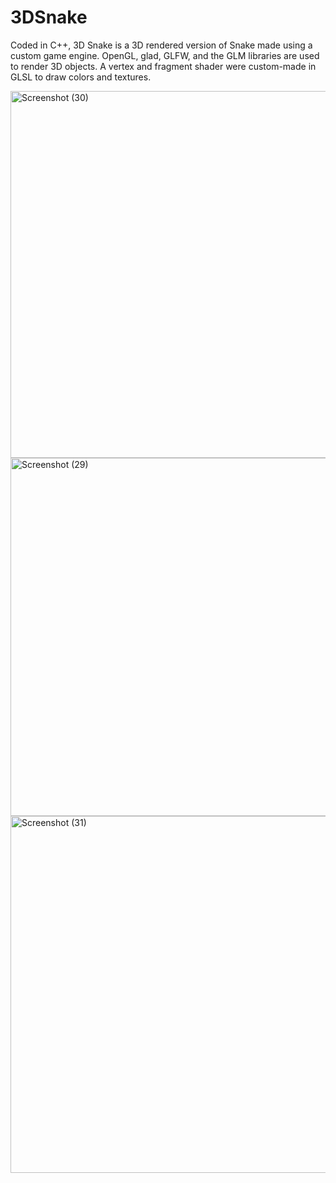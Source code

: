 # 3DSnake
Coded in C++, 3D Snake is a 3D rendered version of Snake made using a custom game engine. OpenGL, glad, GLFW, and the GLM libraries are used to render 3D objects. A vertex and fragment shader were custom-made in GLSL to draw colors and textures.

<img width="781" height="587" alt="Screenshot (30)" src="https://github.com/user-attachments/assets/41fccf73-bb1f-4fad-a9f6-80592959a51a" />
<img width="799" height="573" alt="Screenshot (29)" src="https://github.com/user-attachments/assets/ccf54516-237d-4553-b439-9c21bc38a4fd" />
<img width="789" height="571" alt="Screenshot (31)" src="https://github.com/user-attachments/assets/3fe79799-a10f-4e67-bb77-a8f24c19c250" />

